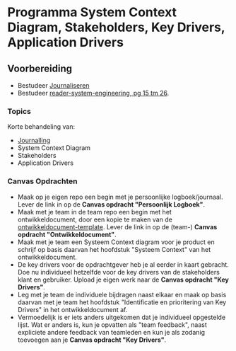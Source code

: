 # Programma System Context Diagram, Stakeholders, Key Drivers, Application Drivers
## Voorbereiding
- Bestudeer [Journaliseren](../../organisatorisch/journaliseren.md)
- Bestudeer [reader-system-engineering, pg 15 tm 26](../../onderwijsmateriaal/readers/reader-system-engineering.pdf).

### Topics
Korte behandeling van:
- [Journalling](../../onderwijsmateriaal/readers/Journalling.pdf)
- System Context Diagram
- Stakeholders
- Application Drivers

### Canvas Opdrachten
- Maak op je eigen repo een begin met je persoonlijke logboek/journaal. Lever de link in op de **Canvas opdracht "Persoonlijk Logboek"**.
- Maak met je team in de team repo een begin met het ontwikkeldocument, door een kopie te maken van de [ontwikkeldocument-template](../../software/Ontwikkeldocument-template.md). Lever de link in op de (team-) **Canvas opdracht "Ontwikkeldocument"**.
- Maak met je team een Systeem Context diagram voor je product en schrijf op basis daarvan het hoofdstuk "Systeem Context" van het ontwikkeldocument. 
- De key drivers voor de opdrachtgever heb je al eerder in kaart gebracht. Doe nu individueel hetzelfde voor de key drivers van de stakeholders klant en gebruiker.
Upload je eigen werk naar de **Canvas opdracht "Key Drivers"**.
- Leg met je team de individuele bijdragen naast elkaar en maak op basis daarvan met je team het hoofdstuk "Identificatie en prioritering van Key Drivers" in het ontwikkeldocument af.
- Vermoedelijk is er iets anders uitgekomen dat je individueel opgestelde lijst. Wat er anders is, kun je opvatten als "team feedback", naast expliciete andere feedback van teamleden en kun je als zodanig toevoegen aan je **Canvas opdracht "Key Drivers"**.
